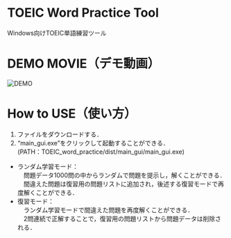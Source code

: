 # TOEIC Word Practice Tool
Windows向けTOEIC単語練習ツール

# DEMO MOVIE（デモ動画）
![DEMO](https://user-images.githubusercontent.com/66713187/116481226-c3ab4980-a8bd-11eb-918d-e7012b3ee1a9.gif)

# How to USE（使い方）
1. ファイルをダウンロードする．  
2. “main_gui.exe”をクリックして起動することができる．  
(PATH：TOEIC_word_practice/dist/main_gui/main_gui.exe)  
* ランダム学習モード：  
　問題データ1000問の中からランダムで問題を提示し，解くことができる．  
　間違えた問題は復習用の問題リストに追加され，後述する復習モードで再度解くことができる．  
* 復習モード：  
　ランダム学習モードで間違えた問題を再度解くことができる．  
　2問連続で正解することで，復習用の問題リストから問題データは削除される．
